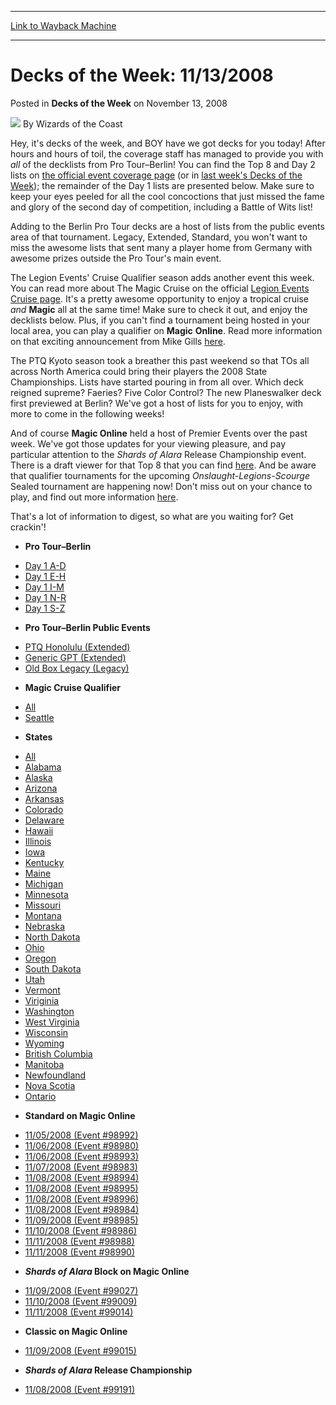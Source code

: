 
---
[Link to Wayback Machine](https://web.archive.org/web/20220117112222/https://magic.wizards.com/en/articles/archive/decks-week/decks-week-11132008-2008-11-13)

[_metadata_:author]:- "Wizards of the Coast"
[_metadata_:description]:- "Hey, it's decks of the week, and BOY have we got decks for you today! After hours and hours of toil, the coverage staff has managed to provide you with all of the decklists from Pro Tour–Berlin! You can find the Top 8 and Day 2 lists on the official event coverage page (or in last week's Decks of the Week); the remainder of the Day 1 lists are presented below."
[_metadata_:generator]:- "Drupal 7 (http://drupal.org)"
[_metadata_:node]:- "601641"
[_metadata_:publish_date]:- "2008-11-13"
[_metadata_:source]:- "div-main-content"
[_metadata_:title]:- "Decks of the Week: 11/13/2008"
[_metadata_:wayback_capture_timestamp]:- "2022-01-17 11:22:22"
[_metadata_:wayback_raw_url]:- "https://web.archive.org/web/20220117112222id_/https://magic.wizards.com/en/articles/archive/decks-week/decks-week-11132008-2008-11-13"
[_metadata_:wayback_url]:- "https://magic.wizards.com/en/articles/archive/decks-week/decks-week-11132008-2008-11-13"
---


Decks of the Week: 11/13/2008
=============================



 Posted in **Decks of the Week**
 on November 13, 2008 






![](https://media.magic.wizards.com/styles/auth_small/public/images/person/wizards_author.jpg)
By Wizards of the Coast











Hey, it's decks of the week, and BOY have we got decks for you today! After hours and hours of toil, the coverage staff has managed to provide you with *all* of the decklists from Pro Tour–Berlin! You can find the Top 8 and Day 2 lists on [the official event coverage page](/en/node/502416) (or in [last week's Decks of the Week](/en/articles/archive/decks-week/decks-week-1162008-2008-11-06)); the remainder of the Day 1 lists are presented below. Make sure to keep your eyes peeled for all the cool concoctions that just missed the fame and glory of the second day of competition, including a Battle of Wits list!

Adding to the Berlin Pro Tour decks are a host of lists from the public events area of that tournament. Legacy, Extended, Standard, you won't want to miss the awesome lists that sent many a player home from Germany with awesome prizes outside the Pro Tour's main event.

The Legion Events' Cruise Qualifier season adds another event this week. You can read more about The Magic Cruise on the official [Legion Events Cruise page](/en/events/coverage/magic-cruise-qualifying-season-top-8-decklists). It's a pretty awesome opportunity to enjoy a tropical cruise *and* **Magic** all at the same time! Make sure to check it out, and enjoy the decklists below. Plus, if you can't find a tournament being hosted in your local area, you can play a qualifier on **Magic** **Online**. Read more information on that exciting announcement from Mike Gills [here](http://archive.wizards.com/Magic/Magazine/Article.aspx?x=mtg/daily/other/111008).

The PTQ Kyoto season took a breather this past weekend so that TOs all across North America could bring their players the 2008 State Championships. Lists have started pouring in from all over. Which deck reigned supreme? Faeries? Five Color Control? The new Planeswalker deck first previewed at Berlin? We've got a host of lists for you to enjoy, with more to come in the following weeks!

And of course **Magic Online** held a host of Premier Events over the past week. We've got those updates for your viewing pleasure, and pay particular attention to the *Shards of Alara* Release Championship event. There is a draft viewer for that Top 8 that you can find [here](/en/articles/archive/draft-viewer-11122008-2008-11-12). And be aware that qualifier tournaments for the upcoming *Onslaught-Legions-Scourge* Sealed tournament are happening now! Don't miss out on your chance to play, and find out more information [here](http://archive.wizards.com/Magic/Magazine/Article.aspx?x=mtg/daily/other/111108a).

That's a lot of information to digest, so what are you waiting for? Get crackin'!

* **Pro Tour–Berlin**
+ [Day 1 A-D](/en/articles/archive/event-coverage/pro-tour%E2%80%93berlin-day-1-decklists-d-2008-11-12)
+ [Day 1 E-H](/en/articles/archive/event-coverage/pro-tour%E2%80%93berlin-day-1-decklists-e-h-2008-11-12)
+ [Day 1 I-M](/en/articles/archive/event-coverage/pro-tour%E2%80%93berlin-day-1-decklists-i-m-2008-11-12)
+ [Day 1 N-R](/en/articles/archive/event-coverage/pro-tour%E2%80%93berlin-day-1-decklists-n-r-2008-11-12)
+ [Day 1 S-Z](/en/articles/archive/event-coverage/pro-tour%E2%80%93berlin-day-1-decklists-r-z-2008-11-12)

* **Pro Tour–Berlin Public Events**
+ [PTQ Honolulu (Extended)](http://archive.wizards.com/magic/magazine/events.aspx?x=mtgevent/honolulu09ptq/1031berlin)
+ [Generic GPT (Extended)](/en/articles/archive/event-coverage/grand-prix-trial-extended-2008-11-12)
+ [Old Box Legacy (Legacy)](/en/articles/archive/event-coverage/legacy-2008-11-12)

* **Magic Cruise Qualifier**
+ [All](/en/events/coverage/magic-cruise-qualifying-season-top-8-decklists)
+ [Seattle](http://archive.wizards.com/Magic/Magazine/Events.aspx?x=mtgevent/magiccruise/1108seattle)

* **States**
+ [All](http://archive.wizards.com/Magic/Magazine/Article.aspx?x=mtg/event/champs08/all)
+ [Alabama](http://archive.wizards.com/Magic/Magazine/Article.aspx?x=mtg/event/champs08/alabama)
+ [Alaska](http://archive.wizards.com/Magic/Magazine/Article.aspx?x=mtg/event/champs08/alaska)
+ [Arizona](http://archive.wizards.com/Magic/Magazine/Article.aspx?x=mtg/event/champs08/arizona)
+ [Arkansas](http://archive.wizards.com/Magic/Magazine/Article.aspx?x=mtg/event/champs08/arkansas)
+ [Colorado](http://archive.wizards.com/Magic/Magazine/Article.aspx?x=mtg/event/champs08/colorado)
+ [Delaware](http://archive.wizards.com/Magic/Magazine/Article.aspx?x=mtg/event/champs08/delaware)
+ [Hawaii](http://archive.wizards.com/Magic/Magazine/Article.aspx?x=mtg/event/champs08/hawaii)
+ [Illinois](http://archive.wizards.com/Magic/Magazine/Article.aspx?x=mtg/event/champs08/illinois)
+ [Iowa](http://archive.wizards.com/Magic/Magazine/Article.aspx?x=mtg/event/champs08/iowa)
+ [Kentucky](http://archive.wizards.com/Magic/Magazine/Article.aspx?x=mtg/event/champs08/kentucky)
+ [Maine](http://archive.wizards.com/Magic/Magazine/Article.aspx?x=mtg/event/champs08/maine)
+ [Michigan](http://archive.wizards.com/Magic/Magazine/Article.aspx?x=mtg/event/champs08/michigan)
+ [Minnesota](http://archive.wizards.com/Magic/Magazine/Article.aspx?x=mtg/event/champs08/minnesota)
+ [Missouri](http://archive.wizards.com/Magic/Magazine/Article.aspx?x=mtg/event/champs08/missouri)
+ [Montana](http://archive.wizards.com/Magic/Magazine/Article.aspx?x=mtg/event/champs08/montana)
+ [Nebraska](http://archive.wizards.com/Magic/Magazine/Article.aspx?x=mtg/event/champs08/nebraska)
+ [North Dakota](http://archive.wizards.com/Magic/Magazine/Article.aspx?x=mtg/event/champs08/northdakota)
+ [Ohio](http://archive.wizards.com/Magic/Magazine/Article.aspx?x=mtg/event/champs08/ohio)
+ [Oregon](http://archive.wizards.com/Magic/Magazine/Article.aspx?x=mtg/event/champs08/oregon)
+ [South Dakota](http://archive.wizards.com/Magic/Magazine/Article.aspx?x=mtg/event/champs08/southdakota)
+ [Utah](http://archive.wizards.com/Magic/Magazine/Article.aspx?x=mtg/event/champs08/utah)
+ [Vermont](http://archive.wizards.com/Magic/Magazine/Article.aspx?x=mtg/event/champs08/vermont)
+ [Viriginia](http://archive.wizards.com/Magic/Magazine/Article.aspx?x=mtg/event/champs08/virginia)
+ [Washington](http://archive.wizards.com/Magic/Magazine/Article.aspx?x=mtg/event/champs08/washington)
+ [West Virginia](http://archive.wizards.com/Magic/Magazine/Article.aspx?x=mtg/event/champs08/westvirginia)
+ [Wisconsin](http://archive.wizards.com/Magic/Magazine/Article.aspx?x=mtg/event/champs08/wisconsin)
+ [Wyoming](http://archive.wizards.com/Magic/Magazine/Article.aspx?x=mtg/event/champs08/wyoming)
+ [British Columbia](http://archive.wizards.com/Magic/Magazine/Article.aspx?x=mtg/event/champs08/britishcolumbia)
+ [Manitoba](http://archive.wizards.com/Magic/Magazine/Article.aspx?x=mtg/event/champs08/manitoba)
+ [Newfoundland](http://archive.wizards.com/Magic/Magazine/Article.aspx?x=mtg/event/champs08/newfoundland)
+ [Nova Scotia](http://archive.wizards.com/Magic/Magazine/Article.aspx?x=mtg/event/champs08/novascotia)
+ [Ontario](http://archive.wizards.com/Magic/Magazine/Article.aspx?x=mtg/event/champs08/ontario)

* **Standard on Magic Online**
+ [11/05/2008 (Event #98992)](http://archive.wizards.com/Magic/Magazine/Events.aspx?x=mtg/daily/decks/mol98992)
+ [11/06/2008 (Event #98980)](http://archive.wizards.com/Magic/Magazine/Events.aspx?x=mtg/daily/decks/mol98980)
+ [11/06/2008 (Event #98993)](http://archive.wizards.com/Magic/Magazine/Events.aspx?x=mtg/daily/decks/mol98993)
+ [11/07/2008 (Event #98983)](http://archive.wizards.com/Magic/Magazine/Events.aspx?x=mtg/daily/decks/mol98983)
+ [11/08/2008 (Event #98994)](http://archive.wizards.com/Magic/Magazine/Events.aspx?x=mtg/daily/decks/mol98994)
+ [11/08/2008 (Event #98995)](http://archive.wizards.com/Magic/Magazine/Events.aspx?x=mtg/daily/decks/mol98995)
+ [11/08/2008 (Event #98996)](http://archive.wizards.com/Magic/Magazine/Events.aspx?x=mtg/daily/decks/mol98996)
+ [11/08/2008 (Event #98984)](http://archive.wizards.com/Magic/Magazine/Events.aspx?x=mtg/daily/decks/mol98984)
+ [11/09/2008 (Event #98985)](http://archive.wizards.com/Magic/Magazine/Events.aspx?x=mtg/daily/decks/mol98985)
+ [11/10/2008 (Event #98986)](http://archive.wizards.com/Magic/Magazine/Events.aspx?x=mtg/daily/decks/mol98986)
+ [11/11/2008 (Event #98988)](http://archive.wizards.com/Magic/Magazine/Events.aspx?x=mtg/daily/decks/mol98988)
+ [11/11/2008 (Event #98990)](http://archive.wizards.com/Magic/Magazine/Events.aspx?x=mtg/daily/decks/mol98990)

* ***Shards of Alara* Block on Magic Online**
+ [11/09/2008 (Event #99027)](http://archive.wizards.com/Magic/Magazine/Events.aspx?x=mtg/daily/decks/mol99027)
+ [11/10/2008 (Event #99009)](http://archive.wizards.com/Magic/Magazine/Events.aspx?x=mtg/daily/decks/mol99009)
+ [11/11/2008 (Event #99014)](http://archive.wizards.com/Magic/Magazine/Events.aspx?x=mtg/daily/decks/mol99014)

* **Classic on Magic Online**
+ [11/09/2008 (Event #99015)](http://archive.wizards.com/Magic/Magazine/Events.aspx?x=mtg/daily/decks/mol99015)

* ***Shards of Alara* Release Championship**
+ [11/08/2008 (Event #99191)](http://archive.wizards.com/Magic/Magazine/Events.aspx?x=mtg/daily/decks/mol99191)






